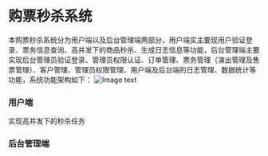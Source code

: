 # 购票秒杀系统
本购票秒杀系统分为用户端以及后台管理端两部分，用户端实主要现用户验证登录、票务信息查询、高并发下的商品秒杀、生成日志信息等功能，后台管理端主要实现后台管理员验证登录、管理员权限认证、订单管理、票务管理（演出管理及售票管理）、客户管理、管理员权限管理、用户端及后台端的日志管理、数据统计等功能，系统功能架构如下：
![Image text](https://github.com/Barbra0613/seckill-system-for-tickets/blob/main/pic/系统功能架构.png)


### 用户端
实现高并发下的秒杀任务
### 后台管理端
